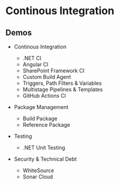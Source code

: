 # Continous Integration

## Demos

- Continous Integration

  - .NET CI
  - Angular CI
  - SharePoint Framework CI
  - Custom Build Agent
  - Triggers, Path Filters & Variables
  - Multistage Pipelines & Templates
  - GitHub Actions CI

- Package Management

  - Build Package
  - Reference Package

- Testing

  - .NET Unit Testing

- Security & Technical Debt

  - WhiteSource
  - Sonar Cloud
